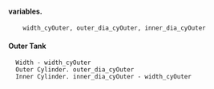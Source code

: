 
#### variables.
        width_cyOuter, outer_dia_cyOuter, inner_dia_cyOuter


#### Outer Tank

      Width - width_cyOuter
      Outer Cylinder. outer_dia_cyOuter 
      Inner Cylinder. inner_dia_cyOuter - width_cyOuter
  
